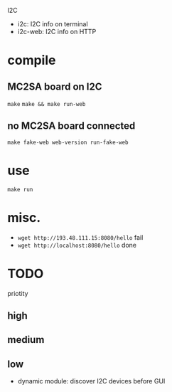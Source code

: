 I2C

- i2c:      I2C info on terminal
- i2c-web:  I2C info on HTTP

# compile

## MC2SA board on I2C

`make`
`make && make run-web`

## no MC2SA board connected

`make fake-web web-version run-fake-web`

# use

`make run`

# misc.

- `wget http://193.48.111.15:8080/hello` fail
- `wget http://localhost:8080/hello` done

# TODO

priotity

## high

## medium

## low

- dynamic module: discover I2C devices before GUI
